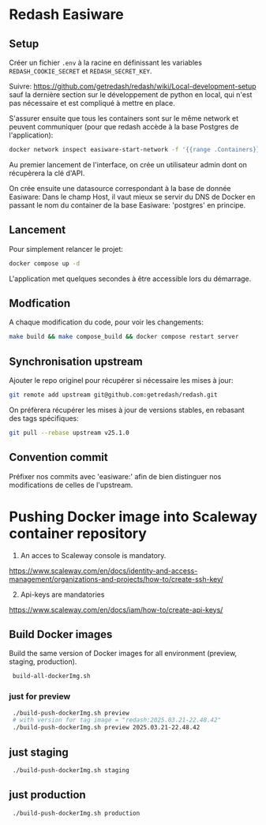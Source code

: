 # Redash Easiware

## Setup

Créer un fichier `.env` à la racine en définissant les variables `REDASH_COOKIE_SECRET` et `REDASH_SECRET_KEY`.

Suivre: https://github.com/getredash/redash/wiki/Local-development-setup
sauf la dernière section sur le développement de python en local, qui n'est pas nécessaire et est compliqué à mettre en place.

S'assurer ensuite que tous les containers sont sur le même network et peuvent communiquer (pour que redash accède à la base Postgres de l'application):

```sh
docker network inspect easiware-start-network -f '{{range .Containers}}{{println .IPv4Address "\t" .Name}}{{end}}'
```

Au premier lancement de l'interface, on crée un utilisateur admin dont on récupèrera la clé d'API.

On crée ensuite une datasource correspondant à la base de donnée Easiware:
Dans le champ Host, il vaut mieux se servir du DNS de Docker en passant le nom du container de la base Easiware: 'postgres' en principe.

## Lancement

Pour simplement relancer le projet:

```sh
docker compose up -d
```

L'application met quelques secondes à être accessible lors du démarrage.

## Modfication

A chaque modification du code, pour voir les changements:

```sh
make build && make compose_build && docker compose restart server
```

## Synchronisation upstream

Ajouter le repo originel pour récupérer si nécessaire les mises à jour:

```sh
git remote add upstream git@github.com:getredash/redash.git
```

On préfèrera récupérer les mises à jour de versions stables, en rebasant des tags spécifiques:

```sh
git pull --rebase upstream v25.1.0
```

## Convention commit

Préfixer nos commits avec 'easiware:' afin de bien distinguer nos modifications de celles de l'upstream.


# Pushing Docker image into Scaleway container repository

1. An acces to Scaleway console is mandatory.

https://www.scaleway.com/en/docs/identity-and-access-management/organizations-and-projects/how-to/create-ssh-key/

2. Api-keys are mandatories

https://www.scaleway.com/en/docs/iam/how-to/create-api-keys/

## Build Docker images

Build the same version of Docker images for all environment (preview, staging, production).
```bash
 build-all-dockerImg.sh
```

### just for preview
```bash
 ./build-push-dockerImg.sh preview
 # with version for tag image = "redash:2025.03.21-22.48.42"
 ./build-push-dockerImg.sh preview 2025.03.21-22.48.42
```

## just  staging
```bash
 ./build-push-dockerImg.sh staging
```

## just production
```bash
 ./build-push-dockerImg.sh production
```

